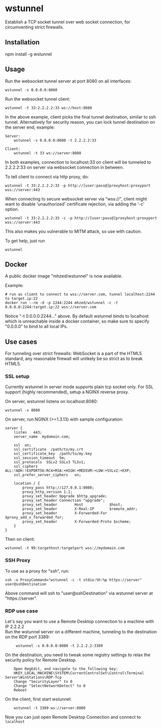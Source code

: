 # wstunnel

Establish a TCP socket tunnel over web socket connection, for circumventing strict firewalls.

## Installation

npm install -g wstunnel

## Usage

Run the websocket tunnel server at port 8080 on all interfaces:

    wstunnel -s 0.0.0.0:8080

Run the websocket tunnel client:

    wstunnel -t 33:2.2.2.2:33 ws://host:8080

In the above example, client picks the final tunnel destination, similar to ssh tunnel.  Alternatively for security reason, you can lock tunnel destination on the server end, example:

    Server:
        wstunnel -s 0.0.0.0:8080 -t 2.2.2.2:33

    Client:
        wstunnel -t 33 ws://server:8080

In both examples, connection to localhost:33 on client will be tunneled to 2.2.2.2:33 on server via websocket connection in between.

To tell client to connect via http proxy, do:

    wstunnel -t 33:2.2.2.2:33 -p http://[user:pass@]proxyhost:proxyport wss://server:443

When connecting to secure websocket server via "wss://", client might want to disable 'unauthorized' certificate rejection, via adding the '-c' option.

    wstunnel -t 33:2.2.2.2:33 -c -p http://[user:pass@]proxyhost:proxyport wss://server:443
    
This also makes you vulnerable to MITM attack, so use with caution.

To get help, just run

    wstunnel

## Docker

A public docker image "mhzed/wstunnel" is now available.

Example:
```
# run as client to connect to wss://server.com, tunnel localhost:2244 to target.ip:22 
docker run --rm -d -p 2244:2244 mhzed/wstunnel -c -t 0.0.0.0:2244:target.ip:22 wss://server.com
```

Notice "-t 0.0.0.0:2244..." above.  By default wstunnel binds to localhost which is unreachable inside a docker container, so make sure to specify "0.0.0.0" to bind to all local IPs.


## Use cases

For tunneling over strict firewalls: WebSocket is a part of the HTML5 standard, any reasonable firewall will unlikely be so strict as to break HTML5.

### SSL setup

Currently wstunnel in server mode supports plain tcp socket only.  For SSL support (highly recommended), setup a NGINX reverse proxy.

On server, wstunnel listens on localhost:8080:

    wstunnel -s 8080

On server, run NGINX (>=1.3.13) with sample configuration:

    server {
        listen   443;
        server_name  mydomain.com;

        ssl  on;
        ssl_certificate  /path/to/my.crt
        ssl_certificate_key  /path/to/my.key
        ssl_session_timeout  5m;
        ssl_protocols  SSLv2 SSLv3 TLSv1;
        ssl_ciphers  ALL:!ADH:!EXPORT56:RC4+RSA:+HIGH:+MEDIUM:+LOW:+SSLv2:+EXP;
        ssl_prefer_server_ciphers   on;

        location / {
            proxy_pass http://127.0.0.1:8080;
            proxy_http_version 1.1;
            proxy_set_header Upgrade $http_upgrade;
            proxy_set_header Connection "upgrade";
            proxy_set_header        Host            $host;
            proxy_set_header        X-Real-IP       $remote_addr;
            proxy_set_header        X-Forwarded-For $proxy_add_x_forwarded_for;
            proxy_set_header        X-Forwarded-Proto $scheme;
        }
    }

Then on client:

    wstunnel -t 99:targethost:targetport wss://mydomain.com

### SSH Proxy

To use as a proxy for "ssh", run:

```
ssh -o ProxyCommand="wstunnel -c -t stdio:%h:%p https://server" user@sshDestination
```

Above command will ssh to "user@sshDestination" via wstunnel server at "https://server".


### RDP use case

Let's say you want to use a Remote Desktop connection to a machine with IP 2.2.2.2    
Run the wstunnel server on a different machine, tunneling to the destination on the RDP port 3389:

         wstunnel -s 0.0.0.0:8080 -t 2.2.2.2:3389

On the destination, you need to tweak some registry settings to relax the security policy for Remote Desktop.

        Open RegEdit, and navigate to the following key:
        HKEY_LOCAL_MACHINE\SYSTEM\CurrentControlSet\Control\Terminal Server\WinStations\RDP-Tcp
        Change "SecurityLayer" to 0
        Change "SelectNetworkDetect" to 0
        Reboot

On the client, first start wstunnel:

        wstunnel -t 3389 ws://server:8080
        
Now you can just open Remote Desktop Connection and connect to `localhost`
